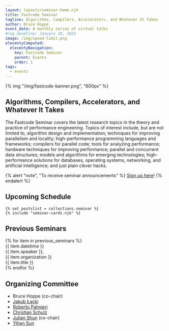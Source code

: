 ```yaml
---
layout: layouts/seminar-home.njk
title: Fastcode Seminar
tagline: Algorithms, Compilers, Accelerators, and Whatever It Takes
author: Bruce Hoppe
event_date: A monthly series of virtual talks
#reg_deadline: January 10, 2025
image: /img/speed-limit.png
eleventyComputed:
  eleventyNavigation:
    key: Fastcode Seminar
    parent: Events
    order: 1
tags:
  - events
---
```


{% img "/img/fastcode-banner.png", "600px" %}

## Algorithms, Compilers, Accelerators, and Whatever It Takes

The Fastcode Seminar covers the latest research topics in the theory and practice of performance engineering. Topics of interest include, but are not limited to, algorithm design and implementation; techniques for improving parallelism and locality; high-performance programming languages and frameworks; compilers for parallel code; tools for analyzing performance; hardware techniques for improving performance; parallel and concurrent data structures; models and algorithms for emerging technologies; high-performance solutions for databases, operating systems, networking, and artificial intelligence; and just plain clever hacks. 

{% alert "note", "To receive seminar announcements" %}
[Sign up here](/get-involved/instructors/join/)!
{% endalert %}

## Upcoming Schedule

<div class="container py-3" id="upcoming" style="max-width: 960px;">
  <div class="row g-2">

    {% set postslist = collections.seminar %}
    {% include "seminar-cards.njk" %}

  </div>
</div>

## Previous Seminars

<div class="container">
{% for item in previous_seminars %}
  <div class="row py-2 px-2 no-gutters border rounded overflow-hidden flex-md-row mb-2 shadow-sm h-md-250 position-relative" style="background-color: var(--pst-color-surface);">
    <div class="col-2">{{ item.datetime }}</div><div class="col-4">{{ item.speaker }},<br>{{ item.organization }}</div><div class="col-6">{{ item.title }}</div>
  </div>
{% endfor %}
</div>

## Organizing Committee

* Bruce Hoppe (co-chair)
* [Jakub Łącki](https://research.google/people/105517/?&type=google)
* [Roberto Palmieri](https://www.cse.lehigh.edu/~palmieri/)
* [Christian Schulz](https://schulzchristian.github.io/)
* [Julian Shun](https://people.csail.mit.edu/jshun) (co-chair)
* [Yihan Sun](https://www.cs.ucr.edu/~yihans/)
 